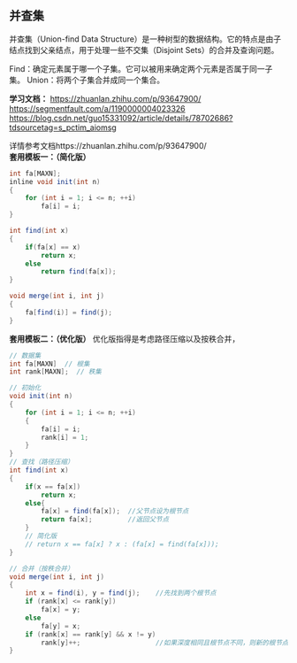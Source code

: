 ## 并查集

并查集（Union-find Data Structure）是一种树型的数据结构。它的特点是由子结点找到父亲结点，用于处理一些不交集（Disjoint Sets）的合并及查询问题。

Find：确定元素属于哪一个子集。它可以被用来确定两个元素是否属于同一子集。
Union：将两个子集合并成同一个集合。

**学习文档：**
https://zhuanlan.zhihu.com/p/93647900/
https://segmentfault.com/a/1190000004023326
https://blog.csdn.net/guo15331092/article/details/78702686?tdsourcetag=s_pctim_aiomsg

详情参考文档https://zhuanlan.zhihu.com/p/93647900/
**套用模板一：（简化版）**
```java
int fa[MAXN];
inline void init(int n)
{
    for (int i = 1; i <= n; ++i)
        fa[i] = i;
}

int find(int x)
{
    if(fa[x] == x)
        return x;
    else
        return find(fa[x]);
}

void merge(int i, int j)
{
    fa[find(i)] = find(j);
}
```


**套用模板二：（优化版）**
优化版指得是考虑路径压缩以及按秩合并，
```java
// 数据集
int fa[MAXN]  // 根集
int rank[MAXN];  // 秩集

// 初始化
void init(int n)
{
    for (int i = 1; i <= n; ++i)
    {
        fa[i] = i;
        rank[i] = 1;
    }
}
// 查找（路径压缩）
int find(int x)
{
    if(x == fa[x])
        return x;
    else{
        fa[x] = find(fa[x]);  //父节点设为根节点
        return fa[x];         //返回父节点
    }
    // 简化版
    // return x == fa[x] ? x : (fa[x] = find(fa[x]));
}

// 合并（按秩合并）
void merge(int i, int j)
{
    int x = find(i), y = find(j);    //先找到两个根节点
    if (rank[x] <= rank[y])
        fa[x] = y;
    else
        fa[y] = x;
    if (rank[x] == rank[y] && x != y)
        rank[y]++;                   //如果深度相同且根节点不同，则新的根节点的深度+1
}

```
